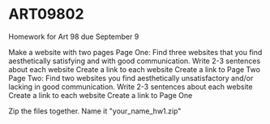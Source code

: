# ART09802

Homework for Art 98 due September 9


Make a website with two pages
Page One:
Find three websites that you find aesthetically satisfying and with good communication.
Write 2-3 sentences about each website
Create a link to each website
Create a link to Page Two
Page Two:
Find two websites you find aesthetically unsatisfactory and/or lacking in good communication.
Write 2-3 sentences about each website
Create a link to each website
Create a link to Page One

Zip the files together. Name it "your_name_hw1.zip"
